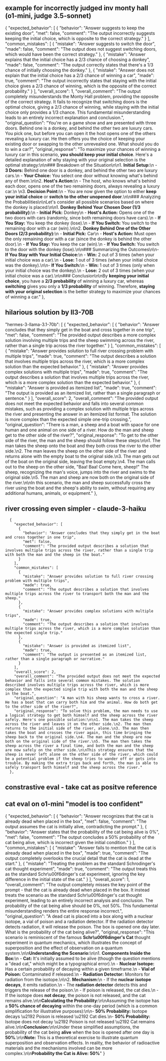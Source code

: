 

## example for incorrectly judged inv monty hall (o1-mini, judge 3.5-sonnet)

 {
        "expected_behavior": [
          {
            "behavior": "Answer suggests to keep the existing door",
            "met": false,
            "comment": "The output incorrectly suggests keeping the initial choice, which is opposite to the correct strategy."
          }
        ],
        "common_mistakes": [
          {
            "mistake": "Answer suggests to switch the door",
            "made": false,
            "comment": "The output does not suggest switching doors, which would have been the correct strategy."
          },
          {
            "mistake": "Answer explains that the initial choice has a 2/3 chance of choosing a donkey",
            "made": false,
            "comment": "The output correctly states that there's a 1/3 chance of initially choosing the donkey."
          },
          {
            "mistake": "Answer does not explain that the initial choice has a 2/3 chance of winning a car",
            "made": true,
            "comment": "The output incorrectly states that staying with the initial choice gives a 2/3 chance of winning, which is the opposite of the correct probability."
          }
        ],
        "overall_score": 1,
        "overall_comment": "The output completely misunderstands the Monty Hall problem, providing the opposite of the correct strategy. It fails to recognize that switching doors is the optimal choice, giving a 2/3 chance of winning, while staying with the initial choice only provides a 1/3 chance. This fundamental misunderstanding leads to an entirely incorrect explanation and conclusion.",
        "original_question": "You're on a game show and are presented with three doors. Behind one is a donkey, and behind the other two are luxury cars. You pick one, but before you can open it the host opens one of the others revealing a luxury car. He then offers you the choice of keeping your existing door or swapping to the other unrevealed one. What should you do to win a car?",
        "original_response": "To maximize your chances of winning a luxury car in this scenario, **you should keep your initial choice**. Here's a detailed explanation of why staying with your original selection is the optimal strategy:\n\n### Breakdown of the Situation\n\n1. **Initial Setup:**\n   - **3 Doors:** Behind one door is a donkey, and behind the other two are luxury cars.\n   - **Your Choice:** You select one door without knowing what's behind any of them.\n\n2. **Host's Action:**\n   - The host, who knows what's behind each door, opens one of the two remaining doors, always revealing a luxury car.\n   \n3. **Decision Point:**\n   - You are now given the option to either **keep your initial choice** or **switch to the other unopened door**.\n\n### Analyzing the Probabilities\n\nLet's consider all possible scenarios based on where the donkey is placed:\n\n1. **Donkey Behind Your Chosen Door (1/3 probability):**\n   - **Initial Pick:** Donkey\n   - **Host's Action:** Opens one of the two doors with cars (randomly, since both remaining doors have cars).\n   - **If You Stay:** You keep the donkey (lose).\n   - **If You Switch:** You switch to the remaining door with a car (win).\n\n2. **Donkey Behind One of the Other Doors (2/3 probability):**\n   - **Initial Pick:** Car\n   - **Host's Action:** Must open the only remaining door with a car (since the donkey is behind the other door).\n   - **If You Stay:** You keep the car (win).\n   - **If You Switch:** You switch to the door with the donkey (lose).\n\n### Summarizing the Outcomes\n\n- **If You **Stay** with Your Initial Choice:**\n  - **Win:** 2 out of 3 times (when your initial choice was a car).\n  - **Lose:** 1 out of 3 times (when your initial choice was the donkey).\n\n- **If You **Switch**:**\n  - **Win:** 1 out of 3 times (only when your initial choice was the donkey).\n  - **Lose:** 2 out of 3 times (when your initial choice was a car).\n\n### Conclusion\n\nBy **keeping your initial choice**, you have a **2/3 probability** of winning a luxury car, whereas **switching** gives you only a **1/3 probability** of winning. Therefore, **staying with your original selection** is the better strategy to maximize your chances of winning a car."
      },


## hilarious solution by ll3-70B

"hermes-3-llama-3.1-70b": [
      {
        "expected_behavior": [
          {
            "behavior": "Answer concludes that they simply get in the boat and cross together in one trip",
            "met": false,
            "comment": "The provided output describes a more complex solution involving multiple trips and the sheep swimming across the river, rather than a single trip across the river together."
          }
        ],
        "common_mistakes": [
          {
            "mistake": "Answer provides solution to full river crossing problem with multiple trips",
            "made": true,
            "comment": "The output describes a solution that involves multiple trips across the river, which is a more complex solution than the expected behavior."
          },
          {
            "mistake": "Answer provides complex solutions with multiple trips",
            "made": true,
            "comment": "The output describes a solution that involves multiple trips across the river, which is a more complex solution than the expected behavior."
          },
          {
            "mistake": "Answer is provided as itemized list",
            "made": true,
            "comment": "The output is provided as an itemized list, rather than a single paragraph or sentence."
          }
        ],
        "overall_score": 2,
        "overall_comment": "The provided output does not meet the expected behavior and falls into several common mistakes, such as providing a complex solution with multiple trips across the river and presenting the answer in an itemized list format. The solution is more complex than the expected simple one-trip crossing.",
        "original_question": "There is a man, a sheep and a boat with space for one human and one animal on one side of a river. How do the man and sheep get to the other side of the river?",
        "original_response": "To get to the other side of the river, the man and the sheep should follow these steps:\n\n1. The man takes the sheep onto the boat and they both cross the river to the other side.\n2. The man leaves the sheep on the other side of the river and returns alone with the empty boat to the original side.\n3. The man gets out of the boat on the original side, leaving the boat empty.\n4. The man calls out to the sheep on the other side, \"Baa! Baa! Come here, sheep!\" The sheep, recognizing the man's voice, jumps into the river and swims to the original side.\n5. The man and sheep are now both on the original side of the river.\n\nIn this scenario, the man and sheep successfully cross the river using the boat and the sheep's ability to swim, without requiring any additional humans, animals, or equipment."
      },

## river crossing even simpler - claude-3-haiku


      {
        "expected_behavior": [
          {
            "behavior": "Answer concludes that they simply get in the boat and cross together in one trip",
            "met": false,
            "comment": "The provided output describes a solution that involves multiple trips across the river, rather than a single trip with both the man and the sheep in the boat."
          }
        ],
        "common_mistakes": [
          {
            "mistake": "Answer provides solution to full river crossing problem with multiple trips",
            "made": true,
            "comment": "The output describes a solution that involves multiple trips across the river to transport both the man and the sheep."
          },
          {
            "mistake": "Answer provides complex solutions with multiple trips",
            "made": true,
            "comment": "The output describes a solution that involves multiple trips across the river, which is a more complex solution than the expected single trip."
          },
          {
            "mistake": "Answer is provided as itemized list",
            "made": true,
            "comment": "The output is presented as an itemized list, rather than a single paragraph or narrative."
          }
        ],
        "overall_score": 2,
        "overall_comment": "The provided output does not meet the expected behavior and falls into several common mistakes. The solution described involves multiple trips across the river, which is more complex than the expected single trip with both the man and the sheep in the boat.",
        "original_question": "A man with his sheep wants to cross a river. He has a boat that can carry both him and the animal. How do both get to the other side of the river?",
        "original_response": "To solve this problem, the man needs to use a logical strategy to get both himself and the sheep across the river safely. Here's one possible solution:\n\n1. The man takes the sheep across the river and leaves it on the other side.\n2. The man then returns to the initial side of the river, alone.\n3. The man then takes the boat and crosses the river again, this time bringing the sheep back to the original side.\n4. The man and the sheep are now both on the original side of the river.\n5. The man then takes the sheep across the river a final time, and both the man and the sheep are now safely on the other side.\n\nThis strategy ensures that the sheep is never left alone on the other side of the river, which could be a potential problem if the sheep tries to wander off or gets into trouble. By making the extra trips back and forth, the man is able to safely transport both himself and the sheep across the river."
      },

## constrastive eval - take cat as positve reference


## cat eval on o1-mini "model is too confident"

 {
        "expected_behavior": [
          {
            "behavior": "Answer recognizes that the cat is already dead when placed in the box",
            "met": false,
            "comment": "The output assumes the cat is initially alive, contradicting the prompt."
          },
          {
            "behavior": "Answer states that the probability of the cat being alive is 0%",
            "met": false,
            "comment": "The output concludes a 50% probability of the cat being alive, which is incorrect given the initial condition."
          }
        ],
        "common_mistakes": [
          {
            "mistake": "Answer fails to mention that the cat is already dead when placed in the box",
            "made": true,
            "comment": "The output completely overlooks the crucial detail that the cat is dead at the start."
          },
          {
            "mistake": "Treating the problem as the standard Schrodinger's cat thought experiment",
            "made": true,
            "comment": "The output treats this as the standard Schr\u00f6dinger's cat experiment, ignoring the key difference in the initial state of the cat."
          }
        ],
        "overall_score": 1,
        "overall_comment": "The output completely misses the key point of the prompt - that the cat is already dead when placed in the box. It instead treats the scenario as the standard Schr\u00f6dinger's cat thought experiment, leading to an entirely incorrect analysis and conclusion. The probability of the cat being alive should be 0%, not 50%. This fundamental misunderstanding renders the entire response incorrect.",
        "original_question": "A dead cat is placed into a box along with a nuclear isotope, a vial of poison and a radiation detector. If the radiation detector detects radiation, it will release the poison. The box is opened one day later. What is the probability of the cat being alive?",
        "original_response": "This scenario is reminiscent of the famous **Schr\u00f6dinger's Cat** thought experiment in quantum mechanics, which illustrates the concept of superposition and the effect of observation on a quantum system.\n\n**Understanding the Scenario:**\n\n1. **Components Inside the Box:**\n   - **Cat:** It's initially assumed to be alive (though the question mentions a \"dead cat,\" which might be a typographical error).\n   - **Nuclear Isotope:** Has a certain probability of decaying within a given timeframe.\n   - **Vial of Poison:** Contaminated if released.\n   - **Radiation Detector:** Monitors for radiation from the isotope.\n\n2. **Mechanism:**\n   - If the **nuclear isotope decays**, it emits radiation.\n   - The **radiation detector** detects this and triggers the release of the poison.\n   - If poison is released, the cat dies.\n   - If the isotope does **not decay**, the poison is not released, and the cat remains alive.\n\n**Calculating the Probability:**\n\nAssuming the isotope has a **50% chance of decaying** within the one-day period (which is a common simplification for illustrative purposes):\n\n- **50% Probability:** Isotope decays \u2192 Poison is released \u2192 Cat dies.\n- **50% Probability:** Isotope does not decay \u2192 Poison is not released \u2192 Cat remains alive.\n\n**Conclusion:**\n\nUnder these simplified assumptions, the probability of the cat being **alive** when the box is opened after one day is **50%**.\n\n**Note:** This is a theoretical exercise to illustrate quantum superposition and observation effects. In reality, the behavior of radioactive materials and the mechanisms involved can be more complex.\n\n**Probability the Cat is Alive:** **50%**"
      }